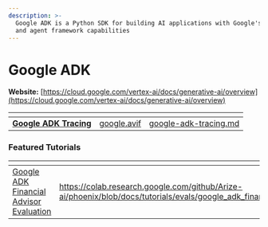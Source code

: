 ```yaml
---
description: >-
  Google ADK is a Python SDK for building AI applications with Google's Gemini models
  and agent framework capabilities
---
```


# Google ADK

**Website:** [https://cloud.google.com/vertex-ai/docs/generative-ai/overview](https://cloud.google.com/vertex-ai/docs/generative-ai/overview)

<table data-card-size="large" data-view="cards"><thead><tr><th></th><th data-hidden data-card-cover data-type="files"></th><th data-hidden data-card-target data-type="content-ref"></th></tr></thead><tbody><tr><td><a href="google-adk-tracing.md"><strong>Google ADK Tracing</strong></a></td><td><a href="../../.gitbook/assets/google.avif">google.avif</a></td><td><a href="google-adk-tracing.md">google-adk-tracing.md</a></td></tr></tbody></table>

### Featured Tutorials&#x20;

<table data-view="cards"><thead><tr><th></th><th data-hidden data-card-target data-type="content-ref"></th><th data-hidden data-card-cover data-type="files"></th></tr></thead><tbody><tr><td><a href="https://colab.research.google.com/github/Arize-ai/phoenix/blob/docs/tutorials/evals/google_adk_financial_advisor.ipynb">Google ADK Financial Advisor Evaluation</a></td><td><a href="https://colab.research.google.com/github/Arize-ai/phoenix/blob/docs/tutorials/evals/google_adk_financial_advisor.ipynb">https://colab.research.google.com/github/Arize-ai/phoenix/blob/docs/tutorials/evals/google_adk_financial_advisor.ipynb</a></td><td><a href="../../.gitbook/assets/Tutorials.jpg">Tutorials.jpg</a></td></tr></tbody></table>
